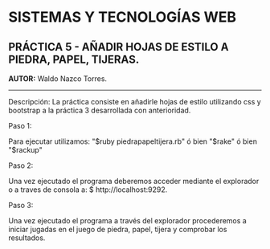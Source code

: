 SISTEMAS Y TECNOLOGÍAS WEB
==========================

PRÁCTICA 5 - AÑADIR HOJAS DE ESTILO A PIEDRA, PAPEL, TIJERAS.
-------------------------------------------------------------
**AUTOR:** Waldo Nazco Torres.

---

Descripción: La práctica consiste en añadirle hojas de estilo utilizando css y bootstrap a la práctica 3 desarrollada con anterioridad.

Paso 1:

Para ejecutar utilizamos: "$ruby piedrapapeltijera.rb" ó bien "$rake" ó bien "$rackup"

Paso 2:

Una vez ejecutado el programa deberemos acceder mediante el explorador o a traves de consola a: $ http://localhost:9292.

Paso 3:

Una vez ejecutado el programa a través del explorador procederemos a iniciar jugadas en el juego de piedra, papel, tijera y comprobar los resultados.

